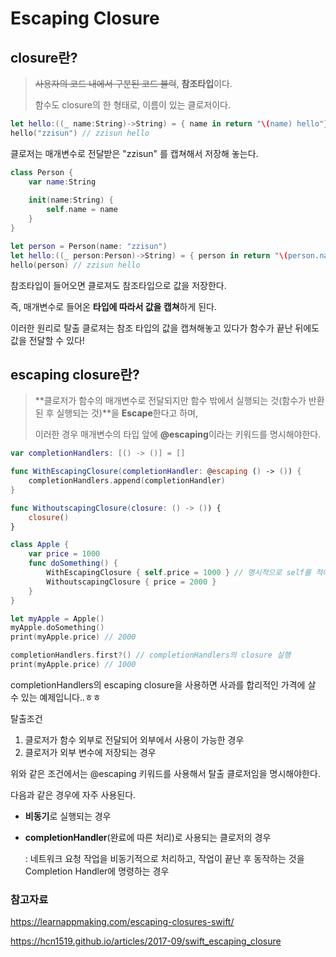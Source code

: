 # Escaping Closure



## closure란?

> ~~사용자의 코드 내에서 구분된 코드 블럭~~, **참조타입**이다.
>
> 함수도 closure의 한 형태로, 이름이 있는 클로저이다.



```swift
let hello:((_ name:String)->String) = { name in return "\(name) hello"}
hello("zzisun") // zzisun hello
```

클로저는 매개변수로 전달받은 "zzisun" 를 캡쳐해서 저장해 놓는다.



```swift
class Person {
    var name:String
    
    init(name:String) {
        self.name = name
    }
}

let person = Person(name: "zzisun")
let hello:((_ person:Person)->String) = { person in return "\(person.name) hello"}
hello(person) // zzisun hello
```

참조타입이 들어오면 클로져도 참조타입으로 값을 저장한다.

즉, 매개변수로 들어온 **타입에 따라서 값을 캡쳐**하게 된다.



이러한 원리로 탈출 클로져는 참조 타입의 값을 캡쳐해놓고 있다가 함수가 끝난 뒤에도 값을 전달할 수 있다!

## escaping closure란?

> **클로저가 함수의 매개변수로 전달되지만 함수 밖에서 실행되는 것(함수가 반환된 후 실행되는 것)**을 **Escape**한다고 하며, 
>
> 이러한 경우 매개변수의 타입 앞에 **@escaping**이라는 키워드를 명시해야한다. 



```swift
var completionHandlers: [() -> ()] = []

func WithEscapingClosure(completionHandler: @escaping () -> ()) {
    completionHandlers.append(completionHandler)
}

func WithoutscapingClosure(closure: () -> ()) {
    closure()
}

class Apple {
    var price = 1000
    func doSomething() {
        WithEscapingClosure { self.price = 1000 } // 명시적으로 self를 적어줘야 한다.
        WithoutscapingClosure { price = 2000 }
    }
}

let myApple = Apple()
myApple.doSomething()
print(myApple.price) // 2000

completionHandlers.first?() // completionHandlers의 closure 실행
print(myApple.price) // 1000
```

completionHandlers의 escaping closure을 사용하면 사과를 합리적인 가격에 살 수 있는 예제입니다..ㅎㅎ



탈출조건

1. 클로저가 함수 외부로 전달되어 외부에서 사용이 가능한 경우
2. 클로저가 외부 변수에 저장되는 경우

위와 같은 조건에서는 @escaping 키워드를 사용해서 탈출 클로저임을 명시해야한다.



다음과 같은 경우에 자주 사용된다.

- **비동기**로 실행되는 경우

- **completionHandler**(완료에 따른 처리)로 사용되는 클로저의 경우

  : 네트워크 요청 작업을 비동기적으로 처리하고, 작업이 끝난 후 동작하는 것을 Completion Handler에 명령하는 경우



### 참고자료

https://learnappmaking.com/escaping-closures-swift/

https://hcn1519.github.io/articles/2017-09/swift_escaping_closure
